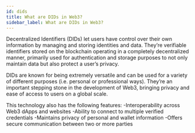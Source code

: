 ```yaml
---
id: dids
title: What are DIDs in Web3?
sidebar_label: What are DIDs in Web3?
---
```

Decentralized Identifiers (DIDs) let users have control over their own information by managing and storing identities and data. They’re verifiable identifiers stored on the blockchain operating in a completely decentralized manner, primarily used for authentication and storage purposes to not only maintain data but also protect a user’s privacy.

DIDs are known for being extremely versatile and can be used for a variety of different purposes (i.e. personal or professional ways). They’re an important stepping stone in the development of Web3, bringing privacy and ease of access to users on a global scale. 

This technology also has the following features:
-Interoperability across Web3 dApps and websites
-Ability to connect to multiple verified credentials
-Maintains privacy of personal and wallet information
-Offers secure communication between two or more parties
